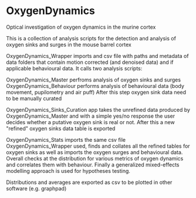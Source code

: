 # OxygenDynamics
Optical investigation of oxygen dynamics in the murine cortex

This is a collection of analysis scripts for the detection and analysis of oxygen sinks and surges in the mouse barrel cortex

OxygenDynamics_Wrapper imports and csv file with paths and metadata of data folders that contain motion corrected (and denoised data) and if applicable behavioural data. 
It calls two analysis scripts:

OxygenDynamics_Master perfroms analysis of oxygen sinks and surges
OxygenDynamics_Behaviour performs analysis of behavioural data (body movement, pupilometry and air puff)
After this step oxygen sink data need to be manually curated

OxygenDynamics_Sinks_Curation app takes the unrefined data produced by OxygenDynamics_Master and with a simple yes/no response the user decides whether a putative oxygen sink is real or not.
After this a new "refined" oxygen sinks data table is exported

OxygenDynamics_Stats imports the same csv file OxygenDynamics_Wrapper used, finds and collates all the refined tables for oxygen sinks as well as imports the oxygen surges and behavioural data.
Overall checks at the distribution for various metrics of oxygen dynamics and correlates them with behaviour. 
Finally a generalized mixed-effects modelling approach is used for hypotheses testing.

Distributions and averages are exported as csv to be plotted in other software (e.g. graphpad)
